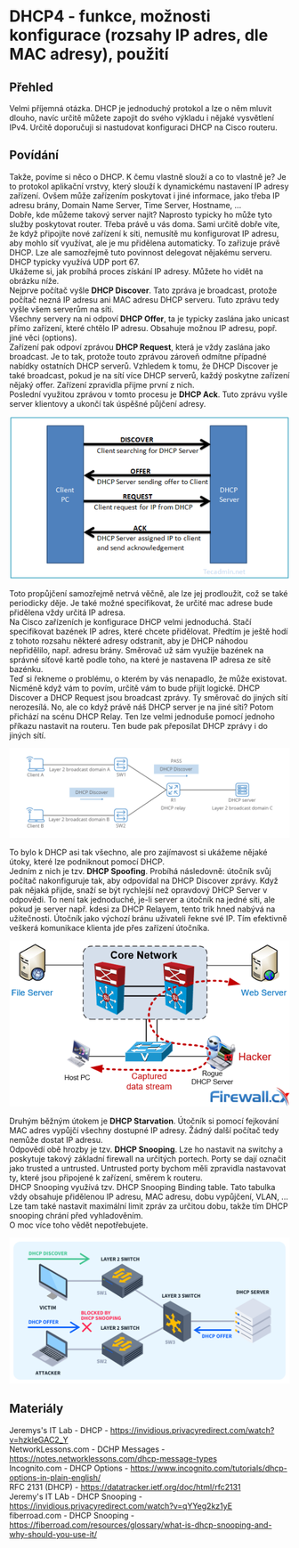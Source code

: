 DHCP4 - funkce, možnosti konfigurace (rozsahy IP adres, dle MAC adresy), použití
===

Přehled
---

Velmi příjemná otázka. DHCP je jednoduchý protokol a lze o něm mluvit dlouho, navíc určitě můžete zapojit do svého výkladu i nějaké vysvětlení IPv4. Určitě doporučuji si nastudovat konfiguraci DHCP na Cisco routeru.

Povídání
---

Takže, povíme si něco o DHCP. K čemu vlastně slouží a co to vlastně je? Je to protokol aplikační vrstvy, který slouží k dynamickému nastavení IP adresy zařízení. Ovšem může zařízením poskytovat i jiné informace, jako třeba IP adresu brány, Domain Name Server, Time Server, Hostname, ...          
Dobře, kde můžeme takový server najít? Naprosto typicky ho může tyto služby poskytovat router. Třeba právě u vás doma. Sami určitě dobře víte, že když připojíte nové zařízení k síti, nemusítě mu konfigurovat IP adresu, aby mohlo síť využívat, ale je mu přidělena automaticky. To zařizuje právě DHCP. Lze ale samozřejmě tuto povinnost delegovat nějakému serveru.       
DHCP typicky využívá UDP port 67.           
Ukážeme si, jak probíhá proces získání IP adresy. Můžete ho vidět na obrázku níže.          
Nejprve počítač vyšle **DHCP Discover**. Tato zpráva je broadcast, protože počítač nezná IP adresu ani MAC adresu DHCP serveru. Tuto zprávu tedy vyšle všem serverům na síti.           
Všechny servery na ni odpoví **DHCP Offer**, ta je typicky zaslána jako unicast přímo zařízení, které chtělo IP adresu. Obsahuje možnou IP adresu, popř. jiné věci (options).       
Zařízení pak odpoví zprávou **DHCP Request**, která je vždy zaslána jako broadcast. Je to tak, protože touto zprávou zároveň odmítne případné nabídky ostatních DHCP serverů. Vzhledem k tomu, že DHCP Discover je také broadcast, pokud je na sítí více DHCP serverů, každý poskytne zařízení nějaký offer. Zařízení zpravidla přijme první z nich.            
Poslední využitou zprávou v tomto procesu je **DHCP Ack**. Tuto zprávu vyšle server klientovy a ukončí tak úspěšné půjčení adresy.          

![DHCP Process](dhcp_process.png)

Toto propůjčení samozřejmě netrvá věčně, ale lze jej prodloužit, což se také periodicky děje. Je také možné specifikovat, že určité mac adrese bude přidělena vždy určitá IP adresa.            
Na Cisco zařízeních je konfigurace DHCP velmi jednoduchá. Stačí specifikovat bazének IP adres, které chcete přidělovat. Předtím je ještě hodí z tohoto rozsahu některé adresy odstranit, aby je DHCP náhodou nepřidělilo, např. adresu brány. Směrovač už sám využije bazének na správné síťové kartě podle toho, na které je nastavena IP adresa ze sítě bazénku.          
Teď si řekneme o problému, o kterém by vás nenapadlo, že může existovat. Nicméně když vám to povím, určitě vám to bude přijít logické. DHCP Discover a DHCP Request jsou broadcast zprávy. Ty směrovač do jiných sítí nerozesílá. No, ale co když právě náš DHCP server je na jiné síti? Potom přichází na scénu DHCP Relay. Ten lze velmi jednoduše pomocí jednoho příkazu nastavit na routeru. Ten bude pak přeposílat DHCP zprávy i do jiných sítí.

![DHCP Relay](dhcp_relay.jpg)

To bylo k DHCP asi tak všechno, ale pro zajímavost si ukážeme nějaké útoky, které lze podniknout pomocí DHCP.           
Jedním z nich je tzv. **DHCP Spoofing**. Probíhá následovně: útočník svůj počítač nakonfiguruje tak, aby odpovídal na DHCP Discover zprávy. Když pak nějaká přijde, snaží se být rychlejší než opravdový DHCP Server v odpovědi. To není tak jednoduché, je-li server a útočník na jedné síti, ale pokud je server např. kdesi za DHCP Relayem, tento trik hned nabývá na užitečnosti. Útočník jako výchozí bránu uživateli řekne své IP. Tím efektivně veškerá komunikace klienta jde přes zařízení útočníka.                  

![DHCP Spoofing](dhcp_spoofing.png)

Druhým běžným útokem je **DHCP Starvation**. Útočník si pomocí fejkování MAC adres vypůjčí všechny dostupné IP adresy. Žádný další počítač tedy nemůže dostat IP adresu.        
Odpovědí obě hrozby je tzv. **DHCP Snooping**. Lze ho nastavit na switchy a poskytuje takový základní firewall na určitých portech. Porty se dají označit jako trusted a untrusted. Untrusted porty bychom měli zpravidla nastavovat ty, které jsou připojené k zařízení, směrem k routeru.         
DHCP Snooping využívá tzv. DHCP Snooping Binding table. Tato tabulka vždy obsahuje přidělenou IP adresu, MAC adresu, dobu vypůjčení, VLAN, ... Lze tam také nastavit maximální limit zpráv za určitou dobu, takže tím DHCP snooping chrání před vyhladověním.           
O moc více toho vědět nepotřebujete.

![DHCP Snooping](dhcp_snooping.jpg)

Materiály
---
Jeremys's IT Lab - DHCP - https://invidious.privacyredirect.com/watch?v=hzkleGAC2_Y           
NetworkLessons.com - DCHP Messages - https://notes.networklessons.com/dhcp-message-types            
Incognito.com - DHCP Options - https://www.incognito.com/tutorials/dhcp-options-in-plain-english/           
RFC 2131 (DHCP) - https://datatracker.ietf.org/doc/html/rfc2131         
Jeremy's IT LAb - DHCP Snooping - https://invidious.privacyredirect.com/watch?v=qYYeg2kz1yE             
fiberroad.com - DHCP Snooping - https://fiberroad.com/resources/glossary/what-is-dhcp-snooping-and-why-should-you-use-it/
